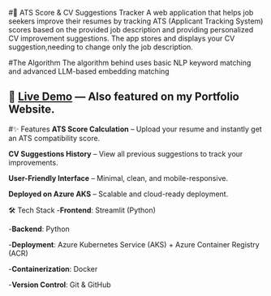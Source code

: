 #📄 ATS Score & CV Suggestions Tracker
A web application that helps job seekers improve their resumes by tracking ATS (Applicant Tracking System) scores based on the provided job description and providing personalized CV improvement suggestions.
The app stores and displays your CV suggestion,needing to change only the job description.

#The Algorithm
The algorithm behind uses basic NLP keyword matching and advanced LLM-based embedding matching

🚀 [Live Demo](https://example.com) — Also featured on my Portfolio Website.
---
#✨ Features
**ATS Score Calculation** – Upload your resume and instantly get an ATS compatibility score.

**CV Suggestions History** – View all previous suggestions to track your improvements.

**User-Friendly Interface** – Minimal, clean, and mobile-responsive.

**Deployed on Azure AKS** – Scalable and cloud-ready deployment.

🛠️ Tech Stack
-**Frontend**: Streamlit (Python)

-**Backend**: Python

-**Deployment**: Azure Kubernetes Service (AKS) + Azure Container Registry (ACR)

-**Containerization**: Docker

-**Version Control**: Git & GitHub

